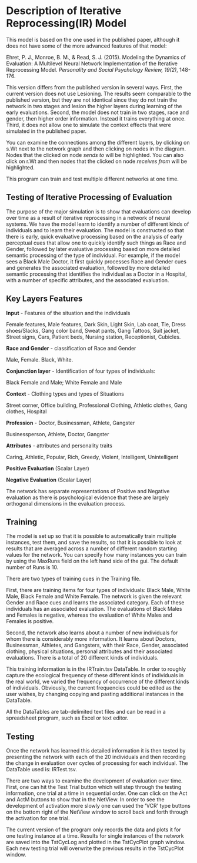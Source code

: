 # Description of Iterative Reprocessing(IR) Model 


This model is based on the one used in the published paper, although it does not have some of the more advanced features of that model:

Ehret, P. J., Monroe, B. M., & Read, S. J. (2015). Modeling the Dynamics of Evaluation: A Multilevel Neural Network Implementation of the Iterative Reprocessing Model. *Personality and Social Psychology Review, 19(2)*, 148-176.

This version differs from the published version in several ways. First, the current version does not use Lesioning. The results seem comparable to the published version, but they are not identical since they do not train the network in two stages and lesion the higher layers during learning of the early evaluations. Second, the model does not train in two stages, race and gender, then higher order information. Instead it trains everything at once. Third, it does not allow one to simulate the context effects that were simulated in the published paper.  

You can examine the connections among the different layers, by clicking on s.Wt next to the network graph and then clicking on nodes in the diagram.  Nodes that the clicked on node *sends to* will be highlighted.  You can also click on r.Wt and then nodes that the clicked on node *receives from* will be highlighted.  

This program can train and test multiple different networks at one time. 

## Testing of Iterative Processing of Evaluation

The purpose of the major simulation is to show that evaluations can develop over time as a result of iterative reprocessing in a network of neural systems. We have the model learn to identify a number of different kinds of individuals and to learn their evaluation. The model is constructed so that there is early, quick evaluative processing based on the analysis of early perceptual cues that allow one to quickly identify such things as Race and Gender, followed by later evaluative processing based on more detailed semantic processing of the type of individual. For example, if the model sees a Black Male Doctor, it first quickly processes Race and Gender cues and generates the associated evaluation, followed by more detailed semantic processing that identifies the individual as a Doctor in a Hospital, with a number of specific attributes, and the associated evaluation.

## Key Layers Features

**Input** - Features of the situation and the individuals

Female features, Male features, Dark Skin, Light Skin, Lab coat, Tie, Dress shoes/Slacks, Gang color band, Sweat pants, Gang Tattoos, Suit jacket, Street signs, Cars, Patient beds, Nursing station, Receptionist, Cubicles.

**Race and Gender** - classification of Race and Gender

Male, Female. Black, White.

**Conjunction layer** - Identification of four types of individuals: 

Black Female and Male; White Female and Male

**Context** - Clothing types and types of Situations

Street corner, Office building, Professional Clothing, Athletic clothes, Gang clothes, Hospital

**Profession** - Doctor, Businessman, Athlete, Gangster

Businessperson, Athlete, Doctor, Gangster

**Attributes** - attributes and personality traits

Caring, Athletic, Popular, Rich, Greedy, Violent, Intelligent, Unintelligent

**Positive Evaluation** (Scalar Layer)

**Negative Evaluation** (Scalar Layer)

The network has separate representations of Positive and Negative evaluation as there is psychological evidence that these are largely orthogonal dimensions in the evaluation process.

## Training

The model is set up so that it is possible to automatically train multiple instances, test them, and save the results, so that it is possible to look at results that are averaged across a number of different random starting values for the network. You can specify how many instances you can train by using the MaxRuns field on the left hand side of the gui.  The default number of Runs is 10.

There are two types of training cues in the Training file.

First, there are training items for four types of individuals: Black Male, White Male, Black Female and White Female.  The network is given the relevant Gender and Race cues and learns the associated category. Each of these individuals has an associated evaluation. The evaluations of Black Males and Females is negative, whereas the evaluation of White Males and Females is positive. 

Second, the network also learns about a number of new individuals for whom there is considerably more information. It learns about Doctors, Businessman, Athletes, and Gangsters,  with their Race, Gender, associated clothing, physical situations, personal attributes and their associated evaluations. There is a total of 20 different kinds of individuals.

This training information is in the IRTrain.tsv DataTable. In order to roughly capture the ecological frequency of these different kinds of individuals in the real world, we varied the frequency of occurrence of the different kinds of individuals. Obviously, the current frequencies could be edited as the user wishes, by changing copying and pasting additional instances in the DataTable. 

All the DataTables are tab-delimited text files and can be read in a spreadsheet program, such as Excel or text editor.

## Testing

Once the network has learned this detailed information it is then tested by presenting the network with each of the 20 individuals and then recording the change in evaluation over cycles of processing for each individual. The DataTable used is: IRTest.tsv.  

There are two ways to examine the development of evaluation over time.  First, one can hit the Test Trial button which will step through the testing information, one trial at a time in sequential order.  One can click on the Act and ActM buttons to show that in the NetView.  In order to see the development of activation more slowly one can used the 'VCR' type buttons on the bottom right of the NetView window to scroll back and forth through the activation for one trial.  


The current version of the program only records the data and plots it for one testing instance at a time. Results for single instances of the network are saved into the TstCycLog and plotted in the TstCycPlot graph window.  Each new testing trial will overwrite the previous results in the TstCycPlot window.


